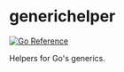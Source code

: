 # generichelper
[![Go Reference](https://pkg.go.dev/badge/github.com/solsw/generichelper.svg)](https://pkg.go.dev/github.com/solsw/generichelper)

Helpers for Go's generics.
